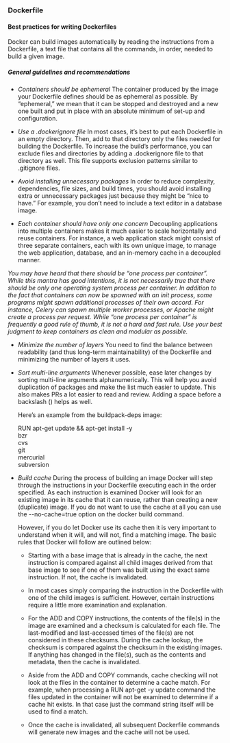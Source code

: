 ### Dockerfile

#### Best practices for writing Dockerfiles
Docker can build images automatically by reading the instructions from a Dockerfile, a text file that contains all the commands, in order, needed to build a given image.

##### General guidelines and recommendations
- *Containers should be ephemeral*
The container produced by the image your Dockerfile defines should be as ephemeral as possible. By “ephemeral,” we mean that it can be stopped and destroyed and a new one built and put in place with an absolute minimum of set-up and configuration.

- *Use a .dockerignore file*
In most cases, it’s best to put each Dockerfile in an empty directory. Then, add to that directory only the files needed for building the Dockerfile. To increase the build’s performance, you can exclude files and directories by adding a .dockerignore file to that directory as well. This file supports exclusion patterns similar to .gitignore files.

- *Avoid installing unnecessary packages*
In order to reduce complexity, dependencies, file sizes, and build times, you should avoid installing extra or unnecessary packages just because they might be “nice to have.” For example, you don’t need to include a text editor in a database image.

- *Each container should have only one concern*
Decoupling applications into multiple containers makes it much easier to scale horizontally and reuse containers. For instance, a web application stack might consist of three separate containers, each with its own unique image, to manage the web application, database, and an in-memory cache in a decoupled manner.

_You may have heard that there should be “one process per container”. While this mantra has good intentions, it is not necessarily true that there should be only one operating system process per container. In addition to the fact that containers can now be spawned with an init process, some programs might spawn additional processes of their own accord. For instance, Celery can spawn multiple worker processes, or Apache might create a process per request. While “one process per container” is frequently a good rule of thumb, it is not a hard and fast rule. Use your best judgment to keep containers as clean and modular as possible._

- *Minimize the number of layers*
You need to find the balance between readability (and thus long-term maintainability) of the Dockerfile and minimizing the number of layers it uses.

- *Sort multi-line arguments*
Whenever possible, ease later changes by sorting multi-line arguments alphanumerically. This will help you avoid duplication of packages and make the list much easier to update. This also makes PRs a lot easier to read and review. Adding a space before a backslash (\) helps as well.

  Here’s an example from the buildpack-deps image:

  RUN apt-get update && apt-get install -y \
    bzr \
    cvs \
    git \
    mercurial \
    subversion


- *Build cache*
During the process of building an image Docker will step through the instructions in your Dockerfile executing each in the order specified. As each instruction is examined Docker will look for an existing image in its cache that it can reuse, rather than creating a new (duplicate) image. If you do not want to use the cache at all you can use the --no-cache=true option on the docker build command.

  However, if you do let Docker use its cache then it is very important to understand when it will, and will not, find a matching image. The basic rules that Docker will follow are outlined below:

  * Starting with a base image that is already in the cache, the next instruction is compared against all child images derived from that base image to see if one of them was built using the exact same instruction. If not, the cache is invalidated.

  * In most cases simply comparing the instruction in the Dockerfile with one of the child images is sufficient. However, certain instructions require a little more examination and explanation.

  * For the ADD and COPY instructions, the contents of the file(s) in the image are examined and a checksum is calculated for each file. The last-modified and last-accessed times of the file(s) are not considered in these checksums. During the cache lookup, the checksum is compared against the checksum in the existing images. If anything has changed in the file(s), such as the contents and metadata, then the cache is invalidated.

  * Aside from the ADD and COPY commands, cache checking will not look at the files in the container to determine a cache match. For example, when processing a RUN apt-get -y update command the files updated in the container will not be examined to determine if a cache hit exists. In that case just the command string itself will be used to find a match.

  * Once the cache is invalidated, all subsequent Dockerfile commands will generate new images and the cache will not be used.
